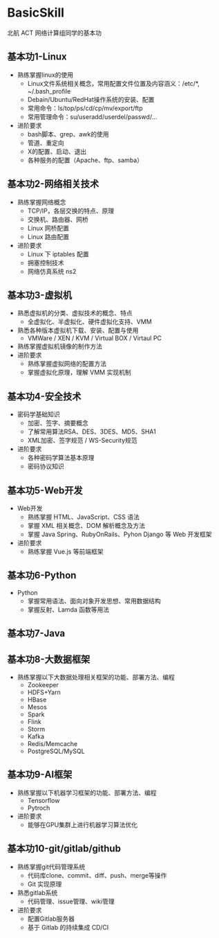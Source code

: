 # BasicSkill
北航 ACT 网络计算组同学的基本功



## 基本功1-Linux

- 熟练掌握linux的使用
  - Linux文件系统相关概念，常用配置文件位置及内容涵义：/etc/*, ~/.bash_profile
  - Debain/Ubuntu/RedHat操作系统的安装、配置
  - 常用命令：ls/top/ps/cd/cp/mv/export/ftp
  - 常用管理命令：su/useradd/userdel/passwd/…
- 进阶要求
  - bash脚本、grep、awk的使用
  - 管道、重定向
  - X的配置、启动、退出
  - 各种服务的配置（Apache、ftp、samba）

## 基本功2-网络相关技术

- 熟练掌握网络概念
  - TCP/IP，各层交换的特点、原理
  - 交换机、路由器、网桥
  - Linux 网桥配置
  - Linux 路由配置
- 进阶要求
  - Linux 下 iptables 配置
  - 拥塞控制技术
  - 网络仿真系统 ns2

## 基本功3-虚拟机

- 熟悉虚拟机的分类、虚拟技术的概念、特点
  - 全虚拟化、半虚拟化、硬件虚拟化支持、VMM
- 熟悉各种版本虚拟机下载、安装、配置与使用
  - VMWare / XEN / KVM / Virtual BOX / Virtaul PC
- 熟练掌握虚拟机镜像的制作方法
- 进阶要求
  - 熟练掌握虚拟网络的配置方法
  - 掌握虚拟化原理，理解 VMM 实现机制

## 基本功4-安全技术

- 密码学基础知识
  - 加密、签字、摘要概念
  - 了解常用算法RSA、DES、3DES、MD5、SHA1
  - XML加密、签字规范 / WS-Security规范
- 进阶要求
  - 各种密码学算法基本原理
  - 密码协议知识

## 基本功5-Web开发

- Web开发
  - 熟练掌握 HTML、JavaScript、CSS 语法
  - 掌握 XML 相关概念、DOM 解析概念及方法
  - 掌握 Java Spring、RubyOnRails、Pyhon Django 等 Web 开发框架
- 进阶要求
  - 熟练掌握 Vue.js 等前端框架

## 基本功6-Python

- Python
  - 掌握常用语法、面向对象开发思想、常用数据结构
  - 掌握反射、Lamda 函数等用法

## 基本功7-Java



## 基本功8-大数据框架

- 熟练掌握以下大数据处理相关框架的功能、部署方法、编程
  - Zookeeper
  - HDFS+Yarn
  - HBase
  - Mesos
  - Spark
  - Flink
  - Storm
  - Kafka
  - Redis/Memcache
  - PostgreSQL/MySQL

## 基本功9-AI框架

- 熟练掌握以下机器学习框架的功能、部署方法、编程
  - Tensorflow
  - Pytroch
- 进阶要求
  - 能够在GPU集群上进行机器学习算法优化

## 基本功10-git/gitlab/github

- 熟练掌握git代码管理系统
  - 代码库clone、commit、diff、push、merge等操作
  - Git 实现原理
- 熟悉gitlab系统
  - 代码管理、issue管理、wiki管理
- 进阶要求
  - 配置Gitlab服务器
  - 基于 Gitlab 的持续集成 CD/CI



